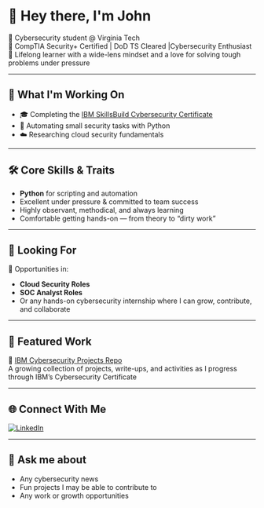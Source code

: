 # 👋 Hey there, I'm John

🔐 Cybersecurity student @ Virginia Tech  
📜 CompTIA Security+ Certified | DoD TS Cleared |Cybersecurity Enthusiast  
🧠 Lifelong learner with a wide-lens mindset and a love for solving tough problems under pressure  

---

## 🚀 What I'm Working On

- 🎓 Completing the [IBM SkillsBuild Cybersecurity Certificate](https://github.com/sudo-JohnP/IBM-Cybersec-Cert)
- 🐍 Automating small security tasks with Python
- ☁️ Researching cloud security fundamentals

---

## 🛠️ Core Skills & Traits

- **Python** for scripting and automation  
- Excellent under pressure & committed to team success  
- Highly observant, methodical, and always learning  
- Comfortable getting hands-on — from theory to “dirty work”  

---

## 👀 Looking For

🎯 Opportunities in:
- **Cloud Security Roles**
- **SOC Analyst Roles**
- Or any hands-on cybersecurity internship where I can grow, contribute, and collaborate

---

## 📂 Featured Work

🔗 [IBM Cybersecurity Projects Repo](https://github.com/sudo-JohnP/IBM-Cybersec-Cert)  
A growing collection of projects, write-ups, and activities as I progress through IBM’s Cybersecurity Certificate

---

## 🌐 Connect With Me

[![LinkedIn](https://img.shields.io/badge/LinkedIn-blue?style=flat&logo=linkedin)]([(https://www.linkedin.com/in/john-parente/)])

---

## 💬 Ask me about

- Any cybersecurity news
- Fun projects I may be able to contribute to
- Any work or growth opportunities

